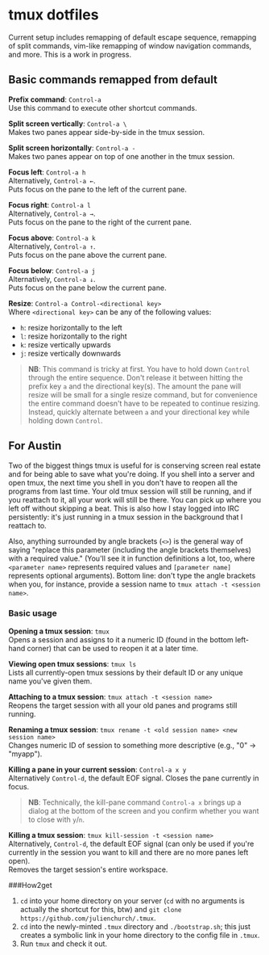 # tmux dotfiles

Current setup includes remapping of default escape sequence, remapping of split commands, vim-like remapping of window navigation commands, and more. This is a work in progress.

## Basic commands remapped from default

**Prefix command**: `Control-a`  
Use this command to execute other shortcut commands.  

**Split screen vertically**: `Control-a \`  
Makes two panes appear side-by-side in the tmux session.  

**Split screen horizontally**: `Control-a -`  
Makes two panes appear on top of one another in the tmux session.  

**Focus left**: `Control-a h`  
Alternatively, `Control-a ←`.  
Puts focus on the pane to the left of the current pane.  

**Focus right**: `Control-a l`  
Alternatively, `Control-a →`.  
Puts focus on the pane to the right of the current pane.  

**Focus above**: `Control-a k`  
Alternatively, `Control-a ↑`.  
Puts focus on the pane above the current pane.  

**Focus below**: `Control-a j`  
Alternatively, `Control-a ↓`.  
Puts focus on the pane below the current pane.  

**Resize**: `Control-a Control-<directional key>`  
Where `<directional key>` can be any of the following values:  
* `h`: resize horizontally to the left  
* `l`: resize horizontally to the right   
* `k`: resize vertically upwards   
* `j`: resize vertically downwards   

>**NB**: This command is tricky at first. You have to hold down `Control` through the entire sequence. Don't release it between hitting the prefix key `a` and the directional key(s). The amount the pane will resize will be small for a single resize command, but for convenience the entire command doesn't have to be repeated to continue resizing. Instead, quickly alternate between `a` and your directional key while holding down `Control`.   


## For Austin
Two of the biggest things tmux is useful for is conserving screen real estate and for being able to save what you're doing. If you shell into a server and open tmux, the next time you shell in you don't have to reopen all the programs from last time. Your old tmux session will still be running, and if you reattach to it, all your work will still be there. You can pick up where you left off without skipping a beat. This is also how I stay logged into IRC persistently: it's just running in a tmux session in the background that I reattach to.

Also, anything surrounded by angle brackets (`<>`) is the general way of saying "replace this parameter (including the angle brackets themselves) with a required value." (You'll see it in function definitions a lot, too, where `<parameter name>` represents required values and `[parameter name]` represents optional arguments). Bottom line: don't type the angle brackets when you, for instance, provide a session name to `tmux attach -t <session name>`.

### Basic usage

**Opening a tmux session**: `tmux`  
Opens a session and assigns to it a numeric ID (found in the bottom left-hand corner) that can be used to reopen it at a later time.

**Viewing open tmux sessions**: `tmux ls`  
Lists all currently-open tmux sessions by their default ID or any unique name you've given them.

**Attaching to a tmux session**: `tmux attach -t <session name>`  
Reopens the target session with all your old panes and programs still running.  

**Renaming a tmux session**: `tmux rename -t <old session name> <new session name>`  
Changes numeric ID of session to something more descriptive (e.g., "0" → "myapp").  

**Killing a pane in your current session**: `Control-a x y`  
Alternatively `Control-d`, the default EOF signal.
Closes the pane currently in focus.
>**NB**: Technically, the kill-pane command `Control-a x` brings up a dialog at the bottom of the screen and you confirm whether you want to close with `y`/`n`.  

**Killing a tmux session**: `tmux kill-session -t <session name>`  
Alternatively, `Control-d`, the default EOF signal (can only be used if you're currently in the session you want to kill and there are no more panes left open).  
Removes the target session's entire workspace.   

###How2get

1. `cd` into your home directory on your server (`cd` with no arguments is actually the shortcut for this, btw) and `git clone https://github.com/julienchurch/.tmux`. 
2. `cd` into the newly-minted `.tmux` directory and `./bootstrap.sh`; this just creates a symbolic link in your home directory to the config file in `.tmux`. 
3. Run `tmux` and check it out.

